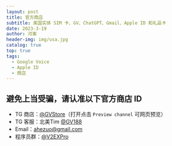 ```yaml
---
layout: post
title: 官方商店
subtitle: 美国实体 SIM 卡、GV、ChatGPT、Gmail、Apple ID 和礼品卡
date: 2023-3-19
author: 河東
header-img: img/usa.jpg
catalog: true
top: true
tags:
  - Google Voice
  - Apple ID
  - 商店
---
```


##  避免上当受骗，请认准以下官方商店 ID

- TG 商店：[@GVStore](https://t.me/gvstore)（打开点击 `Preview channel` 可网页预览）
- TG 客服：北美Tim [@GV188](https://t.me/GV188) 
- Email：<ahezuo@gmail.com> 
- 程序员群：[@V2EXPro](https://t.me/V2EXPro)